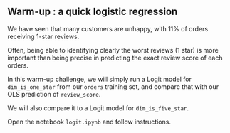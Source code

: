 ## Warm-up : a quick logistic regression

We have seen that many customers are unhappy, with 11% of orders receiving 1-star reviews.

Often, being able to identifying clearly the worst reviews (1 star) is more important than being precise in predicting the exact review score of each orders.

In this warm-up challenge, we will simply run a Logit model for `dim_is_one_star` from our `orders` training set, and compare that with our OLS prediction of `review_score`.

We will also compare it to a Logit model for `dim_is_five_star`.

Open the notebook `logit.ipynb` and follow instructions.
